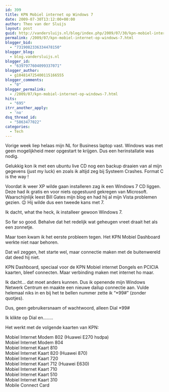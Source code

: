 ```yaml
---
id: 399
title: KPN Mobiel internet op Windows 7
date: 2009-07-30T13:12:00+00:00
author: Theo van der Sluijs
layout: post
guid: http://vandersluijs.nl/blog/index.php/2009/07/30/kpn-mobiel-internet-op-windows-7/
permalink: /2009/07/kpn-mobiel-internet-op-windows-7.html
blogger_bid:
  - "7319082336334478150"
blogger_blog:
  - blog.vandersluijs.nl
blogger_id:
  - "6397977604099337071"
blogger_author:
  - g104814725400115166555
blogger_comments:
  - "0"
blogger_permalink:
  - /2009/07/kpn-mobiel-internet-op-windows-7.html
hits:
  - "695"
itrr_another_apply:
  - 'no'
dsq_thread_id:
  - "5863477022"
categories:
  - Tech
---
```

Vorige week liep helaas mijn NL for Business laptop vast. Windows was met geen mogelijkheid meer opgestart te krijgen. Dus een herinstallatie was nodig.

Gelukkig kon ik met een ubuntu live CD nog een backup draaien van al mijn gegevens (just my luck) en zoals ik altijd zeg bij Systeem Crashes. Format C is the way !

Voordat ik weer XP wilde gaan installeren zag ik een Windows 7 CD liggen. Deze had ik gratis en voor niets opgestuurd gekregen van Microsoft. Waarschijnlijk leest Bill Gates mijn blog en had hij al mijn Vista problemen gezien. 😉 Hij wilde dus een tweede kans met 7.

Ik dacht, what the heck, ik installeer gewoon Windows 7.

So far so good. Behalve dat het redelijk wat geheugen vreet draait het als een zonnetje.

Maar toen kwam ik het eerste probleem tegen. Het KPN Mobiel Dashboard werkte niet naar behoren.

Dat wil zeggen, het starte wel, maar connectie maken met de buitenwereld dat deed hij niet.

KPN Dashboard, speciaal voor de KPN Mobiel internet Dongels en PCICIA kaarten, bleef connecten. Maar verbinding maken met internet ho maar.

Ik dacht… dat moet anders kunnen. Dus ik openende mijn Windows Netwerk Centrum en maakte een nieuwe dailup connectie aan. Vulde helemaal niks in en bij het te bellen nummer zette ik “*99#” (zonder quotjes).

Dus, geen gebruikersnaam of wachtwoord, alleen Dial *99#

Ik klikte op Dial en……..

Het werkt met de volgende kaarten van KPN:

Mobiel Internet Modem 802 (Huawei E270 hsdpa)   
Mobiel Internet Modem 804   
Mobiel Internet Kaart 810   
Mobiel Internet Kaart 820 (Huawei 870)   
Mobiel Internet Kaart 720   
Mobiel Internet Kaart 712 (Huawei E630)   
Mobiel Internet Kaart 710   
Mobiel Internet Kaart 510   
Mobiel Internet Kaart 310   
Mobile Connect Card